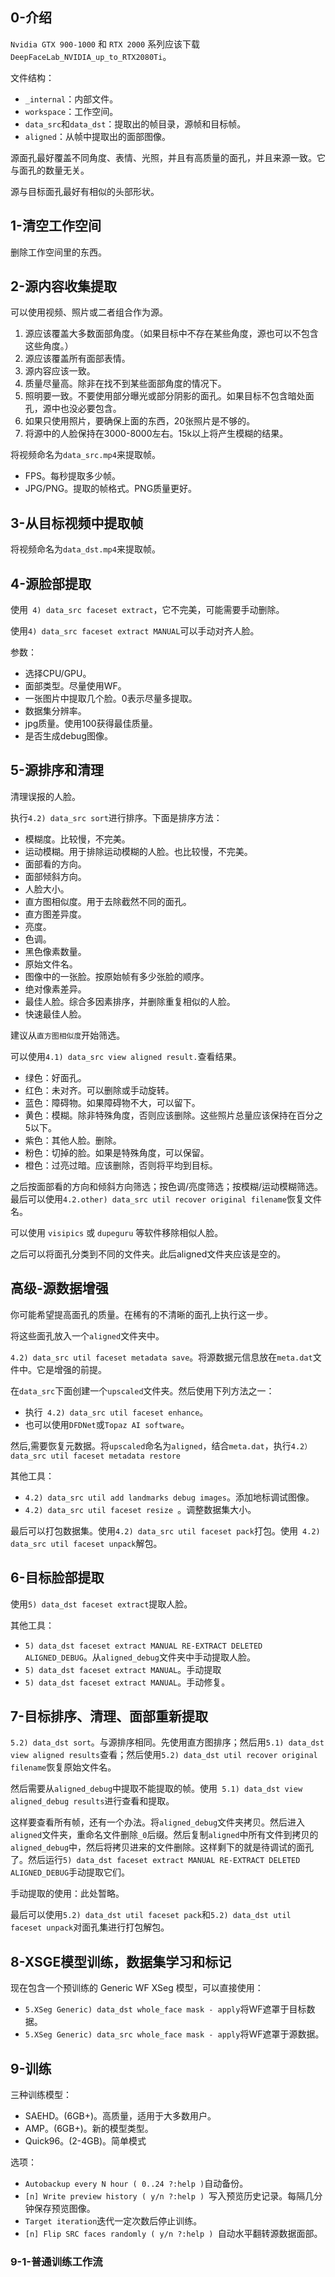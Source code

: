 ## 0-介绍

`Nvidia GTX 900-1000` 和 `RTX 2000` 系列应该下载`DeepFaceLab_NVIDIA_up_to_RTX2080Ti`。

文件结构：
* `_internal`：内部文件。
* `workspace`：工作空间。
* `data_src`和`data_dst`：提取出的帧目录，源帧和目标帧。
* `aligned`：从帧中提取出的面部图像。

源面孔最好覆盖不同角度、表情、光照，并且有高质量的面孔，并且来源一致。它与面孔的数量无关。

源与目标面孔最好有相似的头部形状。

## 1-清空工作空间

删除工作空间里的东西。

## 2-源内容收集提取

可以使用视频、照片或二者组合作为源。

1. 源应该覆盖大多数面部角度。（如果目标中不存在某些角度，源也可以不包含这些角度。）
2. 源应该覆盖所有面部表情。
3. 源内容应该一致。
4. 质量尽量高。除非在找不到某些面部角度的情况下。
4. 照明要一致。不要使用部分曝光或部分阴影的面孔。如果目标不包含暗处面孔，源中也没必要包含。
5. 如果只使用照片，要确保上面的东西，20张照片是不够的。
6. 将源中的人脸保持在3000-8000左右。15k以上将产生模糊的结果。

将视频命名为`data_src.mp4`来提取帧。
* FPS。每秒提取多少帧。
* JPG/PNG。提取的帧格式。PNG质量更好。

## 3-从目标视频中提取帧

将视频命名为`data_dst.mp4`来提取帧。

## 4-源脸部提取

使用` 4) data_src faceset extract`，它不完美，可能需要手动删除。

使用` 4) data_src faceset extract MANUAL `可以手动对齐人脸。

参数：
* 选择CPU/GPU。
* 面部类型。尽量使用WF。
* 一张图片中提取几个脸。0表示尽量多提取。
* 数据集分辨率。
* jpg质量。使用100获得最佳质量。
* 是否生成debug图像。

## 5-源排序和清理

清理误报的人脸。

执行`4.2) data_src sort`进行排序。下面是排序方法：
* 模糊度。比较慢，不完美。
* 运动模糊。用于排除运动模糊的人脸。也比较慢，不完美。
* 面部看的方向。
* 面部倾斜方向。
* 人脸大小。
* 直方图相似度。用于去除截然不同的面孔。
* 直方图差异度。
* 亮度。
* 色调。
* 黑色像素数量。
* 原始文件名。
* 图像中的一张脸。按原始帧有多少张脸的顺序。
* 绝对像素差异。
* 最佳人脸。综合多因素排序，并删除重复相似的人脸。
* 快速最佳人脸。

建议从`直方图相似度`开始筛选。

可以使用`4.1) data_src view aligned result.`查看结果。
* 绿色：好面孔。
* 红色：未对齐。可以删除或手动旋转。
* 蓝色：障碍物。如果障碍物不大，可以留下。
* 黄色：模糊。除非特殊角度，否则应该删除。这些照片总量应该保持在百分之5以下。
* 紫色：其他人脸。删除。
* 粉色：切掉的脸。如果是特殊角度，可以保留。
* 橙色：过亮过暗。应该删除，否则将平均到目标。

之后按面部看的方向和倾斜方向筛选；按色调/亮度筛选；按模糊/运动模糊筛选。最后可以使用`4.2.other) data_src util recover original filename`恢复文件名。

可以使用 `visipics` 或 `dupeguru` 等软件移除相似人脸。

之后可以将面孔分类到不同的文件夹。此后aligned文件夹应该是空的。

## 高级-源数据增强

你可能希望提高面孔的质量。在稀有的不清晰的面孔上执行这一步。

将这些面孔放入一个`aligned`文件夹中。

`4.2) data_src util faceset metadata save`。将源数据元信息放在`meta.dat`文件中。它是增强的前提。

在`data_src`下面创建一个`upscaled`文件夹。然后使用下列方法之一：
* 执行` 4.2) data_src util faceset enhance`。
* 也可以使用`DFDNet`或`Topaz AI software`。

然后,需要恢复元数据。将`upscaled`命名为`aligned`，结合`meta.dat`，执行`4.2）data_src util faceset metadata restore`

其他工具：
* `4.2) data_src util add landmarks debug images`。添加地标调试图像。
* `4.2) data_src util faceset resize `。调整数据集大小。

最后可以打包数据集。使用`4.2) data_src util faceset pack`打包。使用` 4.2) data_src util faceset unpack`解包。

## 6-目标脸部提取

使用` 5) data_dst faceset extract `提取人脸。

其他工具：
* `5) data_dst faceset extract MANUAL RE-EXTRACT DELETED ALIGNED_DEBUG`。从`aligned_debug`文件夹中手动提取人脸。
* `5) data_dst faceset extract MANUAL`。手动提取
* `5) data_dst faceset extract MANUAL`。手动修复。


## 7-目标排序、清理、面部重新提取

`5.2) data_dst sort`。与源排序相同。先使用直方图排序；然后用`5.1) data_dst view aligned results`查看；然后使用`5.2) data_dst util recover original filename`恢复原始文件名。

然后需要从`aligned_debug`中提取不能提取的帧。使用` 5.1) data_dst view aligned_debug results`进行查看和提取。

这样要查看所有帧，还有一个办法。将`aligned_debug`文件夹拷贝。然后进入`aligned`文件夹，重命名文件删除`_0`后缀。然后复制`aligned`中所有文件到拷贝的`aligned_debug`中，然后将拷贝进来的文件删除。这样剩下的就是待调试的面孔了。然后运行`5) data_dst faceset extract MANUAL RE-EXTRACT DELETED ALIGNED_DEBUG`手动提取它们。

手动提取的使用：此处暂略。

最后可以使用`5.2) data_dst util faceset pack`和`5.2) data_dst util faceset unpack`对面孔集进行打包解包。

## 8-XSGE模型训练，数据集学习和标记

现在包含一个预训练的  Generic WF XSeg 模型，可以直接使用：
* `5.XSeg Generic) data_dst whole_face mask - apply`将WF遮罩于目标数据。
* `5.XSeg Generic) data_src whole_face mask - apply`将WF遮罩于源数据。

## 9-训练

三种训练模型：
* SAEHD。(6GB+)。高质量，适用于大多数用户。
* AMP。(6GB+)。新的模型类型。
* Quick96。(2-4GB)。简单模式

选项：
* `Autobackup every N hour ( 0..24 ?:help )`自动备份。
* `[n] Write preview history ( y/n ?:help ) `写入预览历史记录。每隔几分钟保存预览图像。
* `Target iteration`迭代一定次数后停止训练。
* `[n] Flip SRC faces randomly ( y/n ?:help ) `自动水平翻转源数据面部。

### 9-1-普通训练工作流











